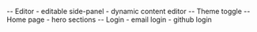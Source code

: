 -- Editor
    - editable side-panel
    - dynamic content editor
-- Theme toggle
-- Home page
    - hero sections
-- Login
    - email login
    - github login